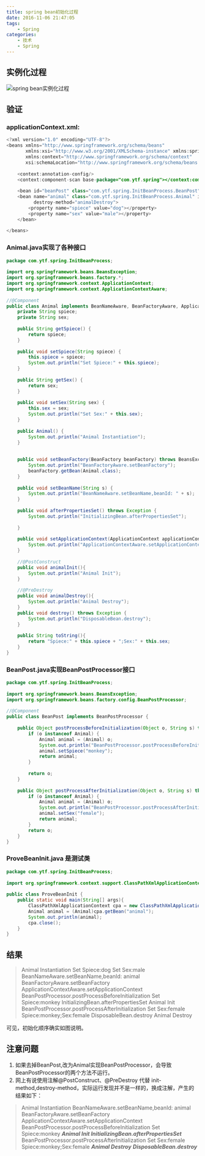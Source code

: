 ```yaml
---
title: spring bean初始化过程
date: 2016-11-06 21:47:05
tags:
    - Spring
categories:
    - 技术
    - Spring
---
```

## 实例化过程
![spring bean实例化过程](/img/spring%20bean%E5%AE%9E%E4%BE%8B%E5%8C%96%E8%BF%87%E7%A8%8B.png)

<!-- more -->

## 验证
### applicationContext.xml:
```java
<?xml version="1.0" encoding="UTF-8"?>
<beans xmlns="http://www.springframework.org/schema/beans"
       xmlns:xsi="http://www.w3.org/2001/XMLSchema-instance" xmlns:spring="http://www.springframework.org/schema/tool"
       xmlns:context="http://www.springframework.org/schema/context"
       xsi:schemaLocation="http://www.springframework.org/schema/beans http://www.springframework.org/schema/beans/spring-beans.xsd http://www.springframework.org/schema/tool http://www.springframework.org/schema/tool/spring-tool.xsd http://www.springframework.org/schema/context http://www.springframework.org/schema/context/spring-context.xsd">
 
    <context:annotation-config/>
    <context:component-scan base-package="com.ytf.spring"></context:component-scan>
 
    <bean id="beanPost" class="com.ytf.spring.InitBeanProcess.BeanPost"></bean>
    <bean name="animal" class="com.ytf.spring.InitBeanProcess.Animal" init-method="animalInit"
          destroy-method="animalDestroy">
        <property name="spiece" value="dog"></property>
        <property name="sex" value="male"></property>
    </bean>
 
</beans>
```
### Animal.java实现了各种接口
```java
package com.ytf.spring.InitBeanProcess;
 
import org.springframework.beans.BeansException;
import org.springframework.beans.factory.*;
import org.springframework.context.ApplicationContext;
import org.springframework.context.ApplicationContextAware;
 
//@Component
public class Animal implements BeanNameAware, BeanFactoryAware, ApplicationContextAware, InitializingBean,DisposableBean {
    private String spiece;
    private String sex;
 
    public String getSpiece() {
        return spiece;
    }
 
    public void setSpiece(String spiece) {
        this.spiece = spiece;
        System.out.println("Set Spiece:" + this.spiece);
    }
 
    public String getSex() {
        return sex;
    }
 
    public void setSex(String sex) {
        this.sex = sex;
        System.out.println("Set Sex:" + this.sex);
    }
 
    public Animal() {
        System.out.println("Animal Instantiation");
    }
 
 
    public void setBeanFactory(BeanFactory beanFactory) throws BeansException {
        System.out.println("BeanFactoryAware.setBeanFactory");
        beanFactory.getBean(Animal.class);
    }
 
    public void setBeanName(String s) {
        System.out.println("BeanNameAware.setBeanName,beanId: " + s);
    }
 
    public void afterPropertiesSet() throws Exception {
        System.out.println("InitializingBean.afterPropertiesSet");
 
    }
 
    public void setApplicationContext(ApplicationContext applicationContext) throws BeansException {
        System.out.println("ApplicationContextAware.setApplicationContext");
    }
     
    //@PostConstruct
    public void animalInit(){
        System.out.println("Animal Init");
    }
     
    //@PreDestroy
    public void animalDestroy(){
        System.out.println("Animal Destroy");
    }
    public void destroy() throws Exception {
        System.out.println("DisposableBean.destroy");
    }
     
    public String toString(){
        return "Spiece:" + this.spiece + ";Sex:" + this.sex;
    }
}
```
### BeanPost.java实现BeanPostProcessor接口
```java
package com.ytf.spring.InitBeanProcess;
 
import org.springframework.beans.BeansException;
import org.springframework.beans.factory.config.BeanPostProcessor;
 
//@Component
public class BeanPost implements BeanPostProcessor {
 
    public Object postProcessBeforeInitialization(Object o, String s) throws BeansException {
        if (o instanceof Animal) {
            Animal animal = (Animal) o;
            System.out.println("BeanPostProcessor.postProcessBeforeInitialization");
            animal.setSpiece("monkey");
            return animal;
        }
 
        return o;
    }
 
    public Object postProcessAfterInitialization(Object o, String s) throws BeansException {
        if (o instanceof Animal) {
            Animal animal = (Animal) o;
            System.out.println("BeanPostProcessor.postProcessAfterInitialization");
            animal.setSex("female");
            return animal;
        }
        return o;
    }
}
```
### ProveBeanInit.java 是测试类
```java
package com.ytf.spring.InitBeanProcess;
 
import org.springframework.context.support.ClassPathXmlApplicationContext;
 
public class ProveBeanInit {
    public static void main(String[] args){
        ClassPathXmlApplicationContext cpa = new ClassPathXmlApplicationContext("application.xml");
        Animal animal = (Animal)cpa.getBean("animal");
        System.out.println(animal);
        cpa.close();
    }
}
```
## 结果
> Animal Instantiation
Set Spiece:dog
Set Sex:male
BeanNameAware.setBeanName,beanId: animal
BeanFactoryAware.setBeanFactory
ApplicationContextAware.setApplicationContext
BeanPostProcessor.postProcessBeforeInitialization
Set Spiece:monkey
InitializingBean.afterPropertiesSet
Animal Init
BeanPostProcessor.postProcessAfterInitialization
Set Sex:female
Spiece:monkey;Sex:female
DisposableBean.destroy
Animal Destroy

可见，初始化顺序确实如图说明。

## 注意问题
1. 如果去掉BeanPost,改为Animal实现BeanPostProcessor，会导致BeanPostProcessor的两个方法不运行。
2. 网上有说使用注解@PostConstruct、@PreDestroy 代替 init-method,destroy-method，实际运行发现并不是一样的，换成注解，产生的结果如下：

> Animal Instantiation
BeanNameAware.setBeanName,beanId: animal
BeanFactoryAware.setBeanFactory
ApplicationContextAware.setApplicationContext
BeanPostProcessor.postProcessBeforeInitialization
Set Spiece:monkey
***Animal Init
InitializingBean.afterPropertiesSet***
BeanPostProcessor.postProcessAfterInitialization
Set Sex:female
Spiece:monkey;Sex:female
***Animal Destroy***
***DisposableBean.destroy***

